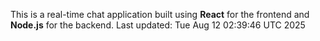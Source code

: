 This is a real-time chat application built using **React** for the frontend and **Node.js** for the backend.
Last updated: Tue Aug 12 02:39:46 UTC 2025
